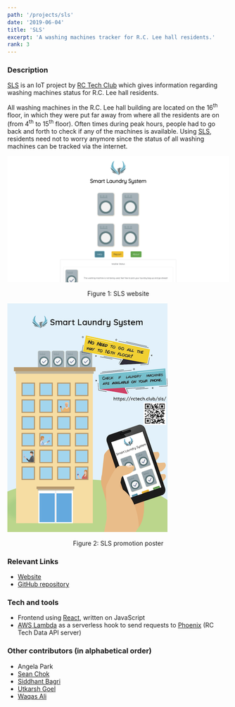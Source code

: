 ```yaml
---
path: '/projects/sls'
date: '2019-06-04'
title: 'SLS'
excerpt: 'A washing machines tracker for R.C. Lee hall residents.'
rank: 3
---
```


### Description

[SLS](https://sls.rctech.club) is an IoT project by [RC Tech Club](https://www.rctech.club/) which gives information regarding washing machines status for R.C. Lee hall residents.

All washing machines in the R.C. Lee hall building are located on the 16<sup>th</sup> floor, in which they were put far away from where all the residents are on (from 4<sup>th</sup> to 15<sup>th</sup> floor). Often times during peak hours, people had to go back and forth to check if any of the machines is available. Using [SLS](https://sls.rctech.club), residents need not to worry anymore since the status of all washing machines can be tracked via the internet.

![SLS website](./sls-website.png)

<center>Figure 1: SLS website</center>

![SLS promotion poster](./sls-poster.png)

<center>Figure 2: SLS promotion poster</center>

### Relevant Links

- [Website](https://sls.rctech.club)
- [GitHub repository](https://github.com/rcltech/sls)

### Tech and tools

- Frontend using [React](https://reactjs.org/), written on JavaScript
- [AWS Lambda](https://aws.amazon.com/lambda/) as a serverless hook to send requests to [Phoenix](https://github.com/rcltech/phoenix) (RC Tech Data API server)

### Other contributors (in alphabetical order)

- Angela Park
- [Sean Chok](https://github.com/98sean98)
- [Siddhant Bagri](https://github.com/sidb28)
- [Utkarsh Goel](https://github.com/utkarsh867)
- [Waqas Ali](https://github.com/waqasAliAbbasi/)
